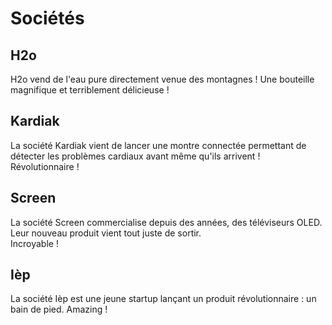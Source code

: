 # Sociétés

## H2o

H2o vend de l'eau pure directement venue des montagnes ! Une bouteille magnifique et terriblement délicieuse !

## Kardiak

La société Kardiak vient de lancer une montre connectée permettant de détecter les problèmes cardiaux avant même qu'ils arrivent !
Révolutionnaire !

## Screen

La société Screen commercialise depuis des années, des téléviseurs OLED. Leur nouveau produit vient tout juste de sortir.  
Incroyable !

## Ièp

La société Ièp est une jeune startup lançant un produit révolutionnaire : un bain de pied. Amazing !

